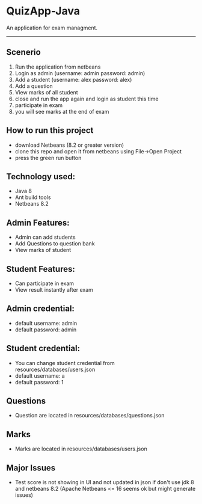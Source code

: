 # QuizApp-Java

An application for exam managment.

---





## Scenerio
1. Run the application from netbeans
2. Login as admin (username: admin	password: admin)
3. Add a student (username: alex	password: alex)
4. Add a question
5. View marks of all student
6. close and run the app again and login as student this time
7. participate in exam
8. you will see marks at the end of exam

## How to run this project
- download Netbeans (8.2 or greater version)
- clone this repo and open it from netbeans using File->Open Project
- press the green run button

## Technology used:
- Java 8
- Ant build tools
- Netbeans 8.2

## Admin Features:
  - Admin can add students
  - Add Questions to question bank
  - View marks of student
  
## Student Features:
  - Can participate in exam
  - View result instantly after exam
  

## Admin credential:
  - default username: admin
  - default password: admin

## Student credential:
  - You can change student credential from resources/databases/users.json
  - default username: a
  - default password: 1

## Questions
- Question are located in resources/databases/questions.json

## Marks
- Marks are located in resources/databases/users.json

## Major Issues
- Test score is not showing in UI and not updated in json if don't use jdk 8 and netbeans 8.2 
  (Apache Netbeans <= 16 seems ok but might generate issues)
